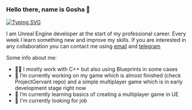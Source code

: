 ### Hello there, name is Gosha 👋
[![Typing SVG](https://readme-typing-svg.herokuapp.com?size=24&lines=I'm+Unreal+Engine+developer;Welcome+to+my+GitHub+page;Here+is+some+info+about+me)](https://git.io/typing-svg)

I am Unreal Engine developer at the start of my professional career. Every week I learn something new and improve my skills. 
If you are interested in any collaboration you can contact me using <a href="mailto:g.i.tedeev@gmail.com " target="_blank">email</a> and <a href="https://t.me/GeorgiiTedeev " target="_blank">telegram</a>

Some info about me:
- 👨‍💻 I mostly work with C++ but also using Blueprints in some cases
- 🔭 I’m currently working on my game which is almost finished (check ProjectGervant repo) and a simple multiplayer game which is in early development stage right now
- 🌱 I’m currently learning basics of creating a multiplayer game in UE
- 💼 I'm currently looking for job


<!--
**3sSTheProgrammer/3sSTheProgrammer** is a ✨ _special_ ✨ repository because its `README.md` (this file) appears on your GitHub profile.

Here are some ideas to get you started:

- 🔭 I’m currently working on ...
- 🌱 I’m currently learning ...
- 👯 I’m looking to collaborate on ...
- 🤔 I’m looking for help with ...
- 💬 Ask me about ...
- 📫 How to reach me: ...
- 😄 Pronouns: ...
- ⚡ Fun fact: ...
-->
